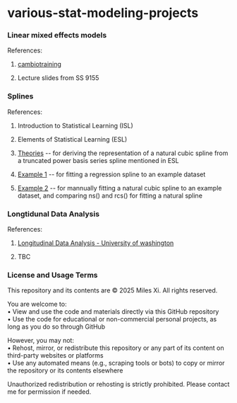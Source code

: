# various-stat-modeling-projects

### Linear mixed effects models
References:

1. [cambiotraining](https://cambiotraining.github.io/stats-mixed-effects-models/)

2. Lecture slides from SS 9155


### Splines
References:

1. Introduction to Statistical Learning (ISL)

2. Elements of Statistical Learning (ESL)

3. [Theories](stats.stackexchange.com/questions/172217/) -- for deriving the representation of a natural cubic spline from a truncated power basis series spline mentioned in ESL

4. [Example 1](bookdown.org/ssjackson300/Machine-Learning-Lecture-Notes/splines.html#prac-reg-splines) -- for fitting a regression spline to an example dataset

5. [Example 2](https://rpubs.com/enwuliu/1004385) -- for mannually fitting a natural cubic spline to an example dataset, and comparing ns() and rcs() for fitting a natural spline

### Longtidunal Data Analysis
References:

1. [Longitudinal Data Analysis - University of washington](https://faculty.washington.edu/heagerty/Courses/VA-longitudinal/private/LDAchapter.pdf)

2. TBC

### License and Usage Terms
This repository and its contents are © 2025 Miles Xi. All rights reserved.

You are welcome to: <br>
• View and use the code and materials directly via this GitHub repository <br>
• Use the code for educational or non-commercial personal projects, as long as you do so through GitHub

However, you may not: <br>
• Rehost, mirror, or redistribute this repository or any part of its content on third-party websites or platforms <br>
• Use any automated means (e.g., scraping tools or bots) to copy or mirror the repository or its contents elsewhere

Unauthorized redistribution or rehosting is strictly prohibited. Please contact me for permission if needed.
